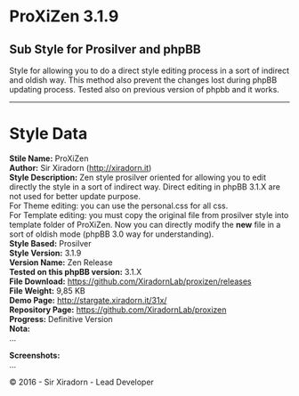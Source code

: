 # ProXiZen 3.1.9
## Sub Style for Prosilver and phpBB
Style for allowing you to do a direct style editing process in a sort of indirect and oldish way. This method also prevent the changes lost during phpBB updating process. Tested also on previous version of phpbb and it works.
*****
# Style Data
**Stile Name:** ProXiZen  
**Author:** Sir Xiradorn (http://xiradorn.it)  
**Style Description:** Zen style prosilver oriented for allowing you to edit directly the style in a sort of indirect way. Direct editing in phpBB 3.1.X are not used for better update purpose.  
For Theme editing: you can use the personal.css for all css.  
For Template editing: you must copy the original file from prosilver style into template folder of ProXiZen. Now you can directly modify the **new** file in a sort of oldish mode (phpBB 3.0 way for understanding).  
**Style Based:** Prosilver  
**Style Version:** 3.1.9  
**Version Name:** Zen Release  
**Tested on this phpBB version:** 3.1.X  
**File Download:** https://github.com/XiradornLab/proxizen/releases  
**File Weight:** 9,85 KB  
**Demo Page:** http://stargate.xiradorn.it/31x/  
**Repository Page:** https://github.com/XiradornLab/proxizen  
**Progress:** Definitive Version  
**Nota:**  
...

**Screenshots:**  
...

© 2016 - Sir Xiradorn - Lead Developer
